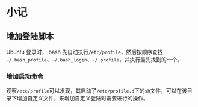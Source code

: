 # 小记

## 增加登陆脚本

Ubuntu 登录时， bash 先自动执行`/etc/profile`，然后按顺序查找`~/.bash_profile`、`~/.bash_login`、`~/.profile`，并执行最先找到的一个。

### 增加启动命令

观察`/etc/profile`可以发现，其启动了`/etc/profile.d`下的`sh`文件，可以在该目录下增加自定义文件，来增加自定义登陆时需要进行的操作。